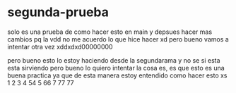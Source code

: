 # segunda-prueba

solo es una prueba de como hacer esto en main y depsues hacer mas cambios pq la vdd no me acuerdo lo que hice hacer xd
pero bueno vamos a intentar otra vez xddxdxd00000000

pero bueno esto lo estoy  haciendo desde la segundarama y no se si esta esta sirviendo pero bueno lo quiero intentar 
la cosa es, es que esto es una buena practica ya que de esta manera estoy entendido como hacer esto xs
1
2
3
4
54
5
66
7
77
77
